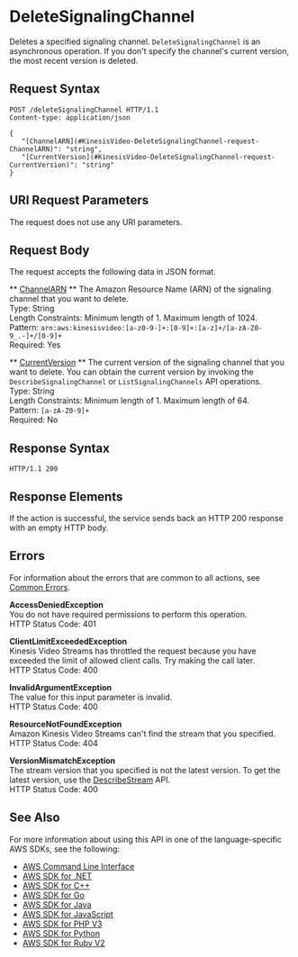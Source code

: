 # DeleteSignalingChannel<a name="API_DeleteSignalingChannel"></a>

Deletes a specified signaling channel\. `DeleteSignalingChannel` is an asynchronous operation\. If you don't specify the channel's current version, the most recent version is deleted\.

## Request Syntax<a name="API_DeleteSignalingChannel_RequestSyntax"></a>

```
POST /deleteSignalingChannel HTTP/1.1
Content-type: application/json

{
   "[ChannelARN](#KinesisVideo-DeleteSignalingChannel-request-ChannelARN)": "string",
   "[CurrentVersion](#KinesisVideo-DeleteSignalingChannel-request-CurrentVersion)": "string"
}
```

## URI Request Parameters<a name="API_DeleteSignalingChannel_RequestParameters"></a>

The request does not use any URI parameters\.

## Request Body<a name="API_DeleteSignalingChannel_RequestBody"></a>

The request accepts the following data in JSON format\.

 ** [ChannelARN](#API_DeleteSignalingChannel_RequestSyntax) **   <a name="KinesisVideo-DeleteSignalingChannel-request-ChannelARN"></a>
The Amazon Resource Name \(ARN\) of the signaling channel that you want to delete\.  
Type: String  
Length Constraints: Minimum length of 1\. Maximum length of 1024\.  
Pattern: `arn:aws:kinesisvideo:[a-z0-9-]+:[0-9]+:[a-z]+/[a-zA-Z0-9_.-]+/[0-9]+`   
Required: Yes

 ** [CurrentVersion](#API_DeleteSignalingChannel_RequestSyntax) **   <a name="KinesisVideo-DeleteSignalingChannel-request-CurrentVersion"></a>
The current version of the signaling channel that you want to delete\. You can obtain the current version by invoking the `DescribeSignalingChannel` or `ListSignalingChannels` API operations\.  
Type: String  
Length Constraints: Minimum length of 1\. Maximum length of 64\.  
Pattern: `[a-zA-Z0-9]+`   
Required: No

## Response Syntax<a name="API_DeleteSignalingChannel_ResponseSyntax"></a>

```
HTTP/1.1 200
```

## Response Elements<a name="API_DeleteSignalingChannel_ResponseElements"></a>

If the action is successful, the service sends back an HTTP 200 response with an empty HTTP body\.

## Errors<a name="API_DeleteSignalingChannel_Errors"></a>

For information about the errors that are common to all actions, see [Common Errors](CommonErrors.md)\.

 **AccessDeniedException**   
You do not have required permissions to perform this operation\.  
HTTP Status Code: 401

 **ClientLimitExceededException**   
Kinesis Video Streams has throttled the request because you have exceeded the limit of allowed client calls\. Try making the call later\.  
HTTP Status Code: 400

 **InvalidArgumentException**   
The value for this input parameter is invalid\.  
HTTP Status Code: 400

 **ResourceNotFoundException**   
Amazon Kinesis Video Streams can't find the stream that you specified\.  
HTTP Status Code: 404

 **VersionMismatchException**   
The stream version that you specified is not the latest version\. To get the latest version, use the [DescribeStream](https://docs.aws.amazon.com/kinesisvideostreams/latest/dg/API_DescribeStream.html) API\.  
HTTP Status Code: 400

## See Also<a name="API_DeleteSignalingChannel_SeeAlso"></a>

For more information about using this API in one of the language\-specific AWS SDKs, see the following:
+  [AWS Command Line Interface](https://docs.aws.amazon.com/goto/aws-cli/kinesisvideo-2017-09-30/DeleteSignalingChannel) 
+  [AWS SDK for \.NET](https://docs.aws.amazon.com/goto/DotNetSDKV3/kinesisvideo-2017-09-30/DeleteSignalingChannel) 
+  [AWS SDK for C\+\+](https://docs.aws.amazon.com/goto/SdkForCpp/kinesisvideo-2017-09-30/DeleteSignalingChannel) 
+  [AWS SDK for Go](https://docs.aws.amazon.com/goto/SdkForGoV1/kinesisvideo-2017-09-30/DeleteSignalingChannel) 
+  [AWS SDK for Java](https://docs.aws.amazon.com/goto/SdkForJava/kinesisvideo-2017-09-30/DeleteSignalingChannel) 
+  [AWS SDK for JavaScript](https://docs.aws.amazon.com/goto/AWSJavaScriptSDK/kinesisvideo-2017-09-30/DeleteSignalingChannel) 
+  [AWS SDK for PHP V3](https://docs.aws.amazon.com/goto/SdkForPHPV3/kinesisvideo-2017-09-30/DeleteSignalingChannel) 
+  [AWS SDK for Python](https://docs.aws.amazon.com/goto/boto3/kinesisvideo-2017-09-30/DeleteSignalingChannel) 
+  [AWS SDK for Ruby V2](https://docs.aws.amazon.com/goto/SdkForRubyV2/kinesisvideo-2017-09-30/DeleteSignalingChannel) 